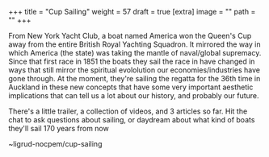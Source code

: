 
+++
title = "Cup Sailing"
weight = 57
draft = true
[extra]
image = ""
path = ""
+++

From New York Yacht Club, a boat named America won the Queen's Cup away from the entire British Royal Yachting Squadron. It mirrored the way in which America (the state) was taking the mantle of naval/global supremacy. Since that first race in 1851 the boats they sail the race in have changed in ways that still mirror the spiritual evololution our economies/industries have gone through. At the moment, they're sailing the regatta for the 36th time in Auckland in these new concepts that have some very important aesthetic implications that can tell us a lot about our history, and probably our future. 

There's a little trailer, a collection of videos, and 3 articles so far. Hit the chat to ask questions about sailing, or daydream about what kind of boats they'll sail 170 years from now

~ligrud-nocpem/cup-sailing

